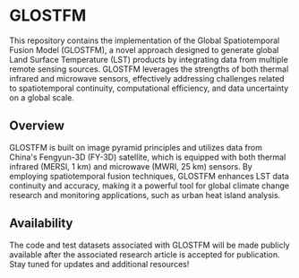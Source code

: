 # GLOSTFM
This repository contains the implementation of the Global Spatiotemporal Fusion Model (GLOSTFM), a novel approach designed to generate global Land Surface Temperature (LST) products by integrating data from multiple remote sensing sources. GLOSTFM leverages the strengths of both thermal infrared and microwave sensors, effectively addressing challenges related to spatiotemporal continuity, computational efficiency, and data uncertainty on a global scale.

## Overview
GLOSTFM is built on image pyramid principles and utilizes data from China's Fengyun-3D (FY-3D) satellite, which is equipped with both thermal infrared (MERSI, 1 km) and microwave (MWRI, 25 km) sensors. By employing spatiotemporal fusion techniques, GLOSTFM enhances LST data continuity and accuracy, making it a powerful tool for global climate change research and monitoring applications, such as urban heat island analysis.

## Availability
The code and test datasets associated with GLOSTFM will be made publicly available after the associated research article is accepted for publication. Stay tuned for updates and additional resources!
